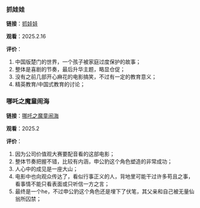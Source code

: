 ### 抓娃娃

**链接**：[抓娃娃](https://vidhub3.top/vodplay/246803-2-1.html)

**观看**：2025.2.16

**评价**：
1. 中国版楚门的世界，一个孩子被家庭过度保护的故事；
2. 整体是喜剧的节奏，最后升华主题，略显仓促；
3. 没有之前几部开心麻花的电影搞笑，不过有一定的教育意义；
4. 精英教育/中国式教育的讨论；

### 哪吒之魔童闹海

**链接**：[哪吒之魔童闹海](https://vidhub3.top/vodplay/258521-3-1.html)

**观看**：2025.2

**评价**：
1. 因为公司价值观大赛要配音看的这部电影；
2. 整体节奏把握不错，比较有内涵，申公豹这个角色塑造的非常成功；
3. 人心中的成见是一座大山；
4. 电影中也向观众传达了，看似行事正义的人，背地里可能干过许多苟且之事，看事情不能只看表面或只听信一方之言；
5. 最终是一个he，不过申公豹这个角色还是埋下了伏笔，其父亲和自己被无量仙翁所囚禁；